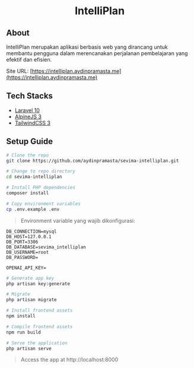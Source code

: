 <h1 align="center">IntelliPlan</h1>

## About

IntelliPlan merupakan aplikasi berbasis web yang dirancang untuk membantu pengguna dalam merencanakan
perjalanan pembelajaran yang efektif dan efisien.

Site URL: [https://intelliplan.aydinpramasta.me](https://intelliplan.aydinpramasta.me)

## Tech Stacks

- [Laravel 10](https://laravel.com)
- [AlpineJS 3](https://alpinejs.dev)
- [TailwindCSS 3](https://tailwindcss.com)

## Setup Guide

```bash
# Clone the repo
git clone https://github.com/aydinpramasta/sevima-intelliplan.git

# Change to repo directory
cd sevima-intelliplan

# Install PHP dependencies
composer install

# Copy environment variables
cp .env.example .env
```

> Environment variable yang wajib dikonfigurasi:

```dotenv
DB_CONNECTION=mysql
DB_HOST=127.0.0.1
DB_PORT=3306
DB_DATABASE=sevima_intelliplan
DB_USERNAME=root
DB_PASSWORD=

OPENAI_API_KEY=
```

```bash
# Generate app key
php artisan key:generate

# Migrate
php artisan migrate

# Install frontend assets
npm install

# Compile frontend assets
npm run build

# Serve the application
php artisan serve
```

> Access the app at http://localhost:8000
